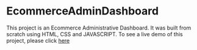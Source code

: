 # EcommerceAdminDashboard
This project is an Ecommerce Administrative Dashboard. It was built from scratch using HTML, CSS and JAVASCRIPT.
To see a live demo of this project, please click [here](https://immanuel5015.github.io/EcommerceAdminDashboard/ecommerce.html)
